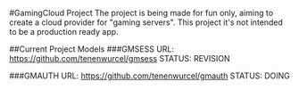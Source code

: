 #GamingCloud Project
The project is being made for fun only, aiming to create a cloud provider for "gaming servers".
This project it's not intended to be a production ready app.

##Current Project Models
###GMSESS
URL: https://github.com/tenenwurcel/gmsess
STATUS: REVISION

###GMAUTH
URL: https://github.com/tenenwurcel/gmauth
STATUS: DOING
